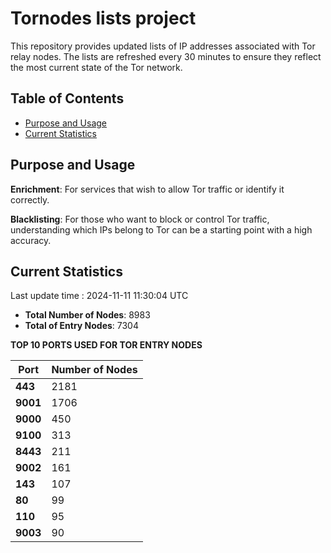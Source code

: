# Tornodes lists project

This repository provides updated lists of IP addresses associated with Tor relay nodes. The lists are refreshed every 30 minutes to ensure they reflect the most current state of the Tor network.

## Table of Contents

- [Purpose and Usage](#purpose-and-usage)
- [Current Statistics](#current-statistics)


## Purpose and Usage

**Enrichment**: For services that wish to allow Tor traffic or identify it correctly.

**Blacklisting**: For those who want to block or control Tor traffic, understanding which IPs belong to Tor can be a starting point with a high accuracy.

## Current Statistics

Last update time : 2024-11-11 11:30:04 UTC

- **Total Number of Nodes**: 8983
- **Total of Entry Nodes**: 7304

**TOP 10 PORTS USED FOR TOR ENTRY NODES**

| **Port** | **Number of Nodes** |
|------|-----------------|
| **443**   | 2181  |
| **9001**   | 1706  |
| **9000**   | 450  |
| **9100**   | 313  |
| **8443**   | 211  |
| **9002**   | 161  |
| **143**   | 107  |
| **80**   | 99  |
| **110**   | 95  |
| **9003**   | 90  |

